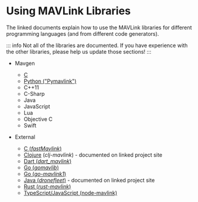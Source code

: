 # Using MAVLink Libraries

The linked documents explain how to use the MAVLink libraries for different programming languages (and from different code generators).

::: info
Not all of the libraries are documented.
If you have experience with the other libraries, please help us update those sections!
:::

- Mavgen

  - [C](../mavgen_c/index.md)
  - [Python ("Pymavlink")](../mavgen_python/index.md)
  - C++11
  - C-Sharp
  - Java
  - JavaScript
  - Lua
  - Objective C
  - Swift

- External
  - [C (_fastMavlink_)](https://github.com/olliw42/fastmavlink)
  - [Clojure](https://github.com/WickedShell/clj-mavlink) (_clj-mavlink_) - documented on linked project site
  - [Dart (_dart_mavlink_)](https://github.com/nus/dart_mavlink)
  - [Go (_gomavlib_)](https://pkg.go.dev/github.com/aler9/gomavlib)
  - [Go (_go-mavlink1_)](https://github.com/mgr9525/go-mavlink1)
  - [Java (_dronefleet_)](https://github.com/dronefleet/mavlink) - documented on linked project site
  - [Rust (_rust-mavlink_)](https://docs.rs/mavlink/latest/mavlink/)
  - [TypeScript/JavaScript (node-mavlink)](https://github.com/padcom/node-mavlink#readme)
